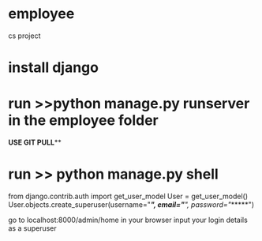 # employee
cs project

# install django
# run >>python manage.py runserver in the employee folder

********USE GIT PULL**********

# run >> python manage.py shell
from django.contrib.auth import get_user_model
User = get_user_model()
User.objects.create_superuser(username="*****", email="******", password="******")

go to localhost:8000/admin/home in your browser
input your login details as a superuser
